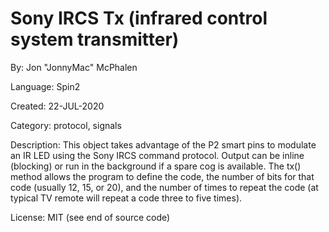 # Sony IRCS Tx (infrared control system transmitter)

By: Jon "JonnyMac" McPhalen

Language: Spin2

Created: 22-JUL-2020

Category: protocol, signals

Description:
This object takes advantage of the P2 smart pins to modulate an IR LED using the Sony IRCS command protocol. Output can be inline (blocking) or run in the background if a spare cog is available. The tx() method allows the program to define the code, the number of bits for that code (usually 12, 15, or 20), and the number of times to repeat the code (at typical TV remote will repeat a code three to five times).

License: MIT (see end of source code)
